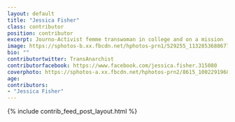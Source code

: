 ```yaml
---
layout: default
title: "Jessica Fisher"
class: contributor
position: contributor
excerpt: Journo-Activist femme transwoman in college and on a mission
image: https://sphotos-b.xx.fbcdn.net/hphotos-prn1/529255_113285368867765_2115314370_n.jpg
bio: ""
contributortwitter: TransAnarchist
contributorfacebook: https://www.facebook.com/jessica.fisher.315080
coverphoto: https://sphotos-a.xx.fbcdn.net/hphotos-prn2/8615_100229196840049_1471071145_n.jpg
age: 
contributors: 
- "Jessica Fisher"
---
```

{% include contrib_feed_post_layout.html %}
